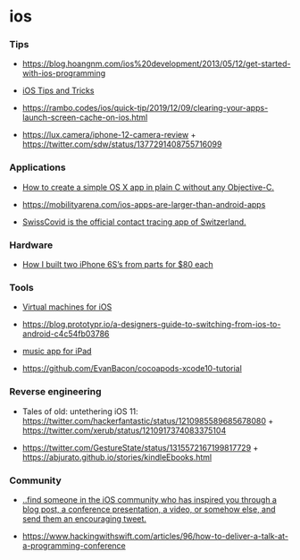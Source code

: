 ios
===

### Tips

-   https://blog.hoangnm.com/ios%20development/2013/05/12/get-started-with-ios-programming

<!-- -->

-   [iOS Tips and Tricks](https://blog.hoangnm.com/pageDir/iosTips)

<!-- -->

-   https://rambo.codes/ios/quick-tip/2019/12/09/clearing-your-apps-launch-screen-cache-on-ios.html

<!-- -->

-   https://lux.camera/iphone-12-camera-review + https://twitter.com/sdw/status/1377291408755716099

### Applications

-   [How to create a simple OS X app in plain C without any Objective-C.](https://github.com/jimon/osx_app_in_plain_c)

<!-- -->

-   https://mobilityarena.com/ios-apps-are-larger-than-android-apps

<!-- -->

-   [SwissCovid is the official contact tracing app of Switzerland.](https://github.com/DP-3T/dp3t-app-ios-ch)

### Hardware

-   [How I built two iPhone 6S’s from parts for $80 each](https://twitter.com/hackerfantastic/status/1211088686802096128)

### Tools

-   [Virtual machines for iOS](https://github.com/utmapp/UTM)

<!-- -->

-   https://blog.prototypr.io/a-designers-guide-to-switching-from-ios-to-android-c4c54fb03786

<!-- -->

-   [music app for iPad](https://github.com/Morpheu5/SecondStudy-iPad)

<!-- -->

-   https://github.com/EvanBacon/cocoapods-xcode10-tutorial

### Reverse engineering

-   Tales of old: untethering iOS 11: https://twitter.com/hackerfantastic/status/1210985589685678080 + https://twitter.com/xerub/status/1210917374083375104

<!-- -->

-   https://twitter.com/GestureState/status/1315572167199817729 + https://abjurato.github.io/stories/kindleEbooks.html

### Community

-   [..find someone in the iOS community who has inspired you through a blog post, a conference presentation, a video, or somehow else, and send them an encouraging tweet.](https://twitter.com/twostraws/status/1208764380969611264)

<!-- -->

-   https://www.hackingwithswift.com/articles/96/how-to-deliver-a-talk-at-a-programming-conference
